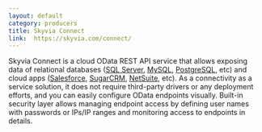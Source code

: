 ```yaml
---
layout: default
category: producers
title: Skyvia Connect 
link:  https://skyvia.com/connect/
---
```

Skyvia Connect is a cloud OData REST API service that allows exposing data of relational databases ([SQL Server](https://skyvia.com/connect/sql-server-odata), [MySQL](https://skyvia.com/connect/mysql-odata), [PostgreSQL](https://skyvia.com/connect/postgresql-odata), etc) and cloud apps ([Salesforce](https://skyvia.com/connect/salesforce-odata), [SugarCRM](http://skyvia.com/connect/sugarcrm-odata), [NetSuite](https://skyvia.com/connect/netsuite-odata), etc). As a connectivity as a service solution, it does not require third-party drivers or any deployment efforts, and you can easily configure OData endpoints visually. Built-in security layer allows managing endpoint access by defining user names with passwords or IPs/IP ranges and monitoring access to endpoints in details.
